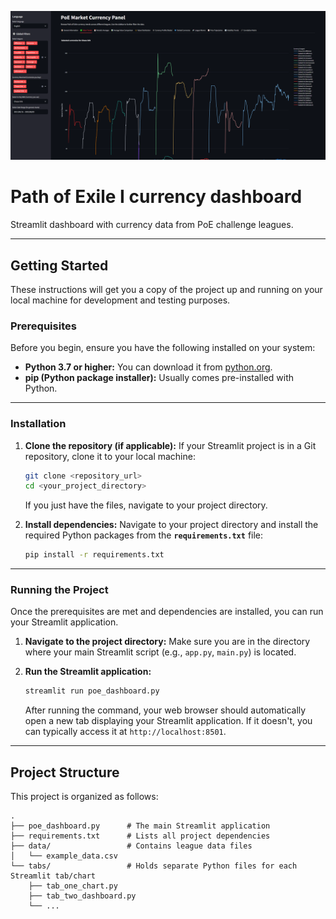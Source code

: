 ![dashboard](shots/dashboard.png)

# Path of Exile I currency dashboard

Streamlit dashboard with currency data from PoE challenge leagues.

---

## Getting Started

These instructions will get you a copy of the project up and running on your local machine for development and testing purposes.

### Prerequisites

Before you begin, ensure you have the following installed on your system:

* **Python 3.7 or higher:** You can download it from [python.org](https://www.python.org/downloads/).
* **pip (Python package installer):** Usually comes pre-installed with Python.

---

### Installation

1.  **Clone the repository (if applicable):**
    If your Streamlit project is in a Git repository, clone it to your local machine:
    ```bash
    git clone <repository_url>
    cd <your_project_directory>
    ```
    If you just have the files, navigate to your project directory.

2.  **Install dependencies:**
    Navigate to your project directory and install the required Python packages from the **`requirements.txt`** file:
    ```bash
    pip install -r requirements.txt
    ```

---

### Running the Project

Once the prerequisites are met and dependencies are installed, you can run your Streamlit application.

1.  **Navigate to the project directory:**
    Make sure you are in the directory where your main Streamlit script (e.g., `app.py`, `main.py`) is located.

2.  **Run the Streamlit application:**
    ```bash
    streamlit run poe_dashboard.py
    ```

    After running the command, your web browser should automatically open a new tab displaying your Streamlit application. If it doesn't, you can typically access it at `http://localhost:8501`.

---

## Project Structure

This project is organized as follows:

```
.
├── poe_dashboard.py      # The main Streamlit application
├── requirements.txt      # Lists all project dependencies
├── data/                 # Contains league data files
│   └── example_data.csv
└── tabs/                 # Holds separate Python files for each Streamlit tab/chart
    ├── tab_one_chart.py
    ├── tab_two_dashboard.py
    └── ...
```
